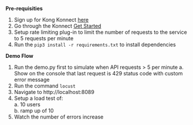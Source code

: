 __Pre-requisities__

1. Sign up for Kong Konnect [here](https://cloud.konghq.com/register)
2. Go through the Konnect [Get Started](https://docs.konghq.com/konnect/getting-started/)
3. Setup rate limiting plug-in to limit the number of requests to the service to 5 requests per minute
4. Run the ```pip3 install -r requirements.txt``` to install dependencies 

__Demo Flow__
1. Run the demo.py first to simulate when API requests > 5 per minute
  a. Show on the console that last request is 429 status code with custom error message
2. Run the command `locust`
3. Navigate to http://localhost:8089
4. Setup a load test of: <br/>
  a. 10 users <br/>
  b. ramp up of 10
5. Watch the number of errors increase 
